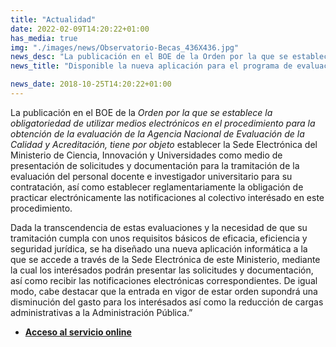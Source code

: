 ```yaml
---
title: "Actualidad"
date: 2022-02-09T14:20:22+01:00
has_media: true
img: "./images/news/Observatorio-Becas_436X436.jpg"
news_desc: "La publicación en el BOE de la Orden por la que se establece la obligatoriedad de utilizar medios electrónicos en el procedimiento para la obtención de la evaluación de la Agencia Nacional de Evaluación de la Calidad y Acreditación, tiene por objeto establecer la Sede Electrónica del Ministerio de Ciencia, Innovación y Universidades como medio de presentación de solicitudes y documentación para la tramitación de la evaluación del personal docente e investigador universitario para su contratación, así como establecer reglamentariamente la obligación de practicar electrónicamente las notificaciones al colectivo interésado en este procedimiento."
news_title: "Disponible la nueva aplicación para el programa de evaluación de profesorado universitario (PEP)"

news_date: 2018-10-25T14:20:22+01:00
---
```

<p>La publicaci&oacute;n en el BOE de la<span>&nbsp;</span><em>Orden por la que se establece la obligatoriedad de utilizar medios electr&oacute;nicos en el procedimiento para la obtenci&oacute;n de la evaluaci&oacute;n de la Agencia Nacional de Evaluaci&oacute;n de la Calidad y Acreditaci&oacute;n, tiene por objeto</em>&nbsp;establecer la Sede Electr&oacute;nica del Ministerio de Ciencia, Innovaci&oacute;n y Universidades como medio de presentaci&oacute;n de solicitudes y documentaci&oacute;n&nbsp;para la tramitaci&oacute;n de la evaluaci&oacute;n del personal docente e investigador universitario para su contrataci&oacute;n, as&iacute; como establecer reglamentariamente la obligaci&oacute;n de practicar electr&oacute;nicamente las notificaciones al colectivo interésado en este procedimiento.</p>
<p>Dada la transcendencia de estas evaluaciones y la necesidad de que su tramitaci&oacute;n cumpla con unos requisitos b&aacute;sicos de eficacia, eficiencia y seguridad jur&iacute;dica, se ha dise&ntilde;ado una nueva aplicaci&oacute;n inform&aacute;tica a la que se accede a trav&eacute;s de la Sede Electr&oacute;nica de este Ministerio, mediante la cual los interésados podr&aacute;n presentar las solicitudes y documentaci&oacute;n, as&iacute; como recibir las notificaciones electr&oacute;nicas correspondientes. De igual modo, cabe destacar que la entrada en vigor de estar orden&nbsp;supondr&aacute; una disminuci&oacute;n del gasto para los interésados as&iacute; como la reducci&oacute;n de cargas administrativas a la Administraci&oacute;n P&uacute;blica.&rdquo;</p>
<ul>
<li><b><a href="https://sede.educacion.gob.es/sede/filtrosso/loginint.jjsp?sso=S&amp;idConvocatoria=1132" title="Ir a 'Acceso al servicio online', en ventana nueva" target="_blank" rel="noopener">Acceso al servicio online</a></li>
</ul>